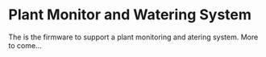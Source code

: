 # Plant Monitor and Watering System
The is the firmware to support a plant monitoring and atering system. More to come...
